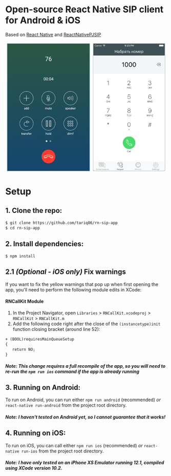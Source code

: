 # Open-source React Native SIP client for Android & iOS

Based on [React Native](https://github.com/facebook/react-native) and [ReactNativePJSIP](https://github.com/datso/react-native-pjsip)

<img src="docs/screenshot-app.png" width="760">

# Setup

## 1. Clone the repo:

  ```
  $ git clone https://github.com/tariq86/rn-sip-app
  $ cd rn-sip-app
  ```

## 2. Install dependencies:

  ```
  $ npm install
  ```

## 2.1 _(Optional - iOS only)_ Fix warnings
If you want to fix the yellow warnings that pop up when first opening the app, you'll need to perform the following module edits in XCode:

#### RNCallKit Module
 1. In the Project Navigator, open `Libraries` > `RNCallKit.xcodeproj` > `RNCallKit` > `RNCallKit.m`
 1. Add the following code right after the close of the `(instancetype)init` function closing bracket (around line 52):
 ```
+ (BOOL)requiresMainQueueSetup
{
    return NO;
}
 ```

##### Note: This change requires a full recompile of the app, so you will need to re-run the `npm run ios` command if the app is already running

## 3. Running on Android:
To run on Android, you can run either `npm run android` (recommended) _or_ `react-native run-android` from the project root directory.

##### Note: I haven't tested on Android yet, so I cannot guarantee that it works!

## 4. Running on iOS:
To run on iOS, you can call either `npm run ios` (recommended) _or_ `react-native run-ios`  from the project root directory.

##### Note: I have only tested on an iPhone XS Emulator running 12.1, compiled using XCode version 10.2.

